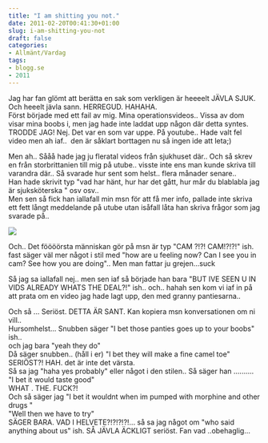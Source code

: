 ```yaml
---
title: "I am shitting you not."
date: 2011-02-20T00:41:30+01:00
slug: i-am-shitting-you-not
draft: false
categories:
- Allmänt/Vardag
tags:
- blogg.se
- 2011
---
```

Jag har fan glömt att berätta en sak som verkligen är heeeelt JÄVLA SJUK. Och heeelt jävla sann. HERREGUD. HAHAHA.  
Först började med ett fail av mig. Mina operationsvideos.. Vissa av dom visar mina boobs i, men jag hade inte laddat upp någon där detta syntes. TRODDE JAG! Nej. Det var en som var uppe. På youtube.. Hade valt fel video men ah iaf..  den är såklart borttagen nu så ingen ide att leta;)  
  
Men ah.. Sååå hade jag ju fleratal videos från sjukhuset där.. Och så skrev en från storbrittanien till mig på utube.. visste inte ens man kunde skriva till varandra där.. Så svarade hur sent som helst.. flera månader senare..  
Han hade skrivit typ "vad har hänt, hur har det gått, hur mår du blablabla jag är sjuksköterska " osv osv..  
Men sen så fick han iallafall min msn för att få mer info, pallade inte skriva ett fett långt meddelande på utube utan isåfall låta han skriva frågor som jag svarade på..  
  
![](/assets/images/blogg.se/pvp-ro240_133543685.jpg)  
  
  
Och.. Det föööörsta människan gör på msn är typ "CAM ?!?! CAM!?!?!" ish. fast säger väl mer något i stil med "how are u feeling now? Can I see you in cam? See how you are doing".. Men man fattar ju grejen...suck  
  
Så jag sa iallafall nej.. men sen iaf så började han bara "BUT IVE SEEN U IN VIDS ALREADY WHATS THE DEAL?!" ish.. och.. hahah sen kom vi iaf in på att prata om en video jag hade lagt upp, den med granny pantiesarna..  
  
Och så ... Seriöst. DETTA ÄR SANT. Kan kopiera msn konversationen om ni vill..  
Hursomhelst... Snubben säger "I bet those panties goes up to your boobs" ish..  
och jag bara "yeah they do"  
Då säger snubben.. (håll i er) "I bet they will make a fine camel toe"  
SERIÖST?! HAH. det är inte det värsta.  
Så sa jag "haha yes probably" eller något i den stilen.. Så säger han .......... "I bet it would taste good"  
WHAT . THE. FUCK?!  
Och så säger jag "I bet it wouldnt when im pumped with morphine and other drugs "  
"Well then we have to try"  
SÄGER BARA. VAD I HELVETE?!?!?!?!... så sa jag något om "who said anything about us" ish. SÅ JÄVLA ÄCKLIGT seriöst. Fan vad ..obehaglig...